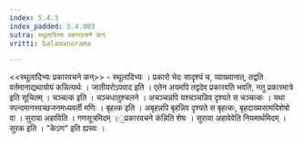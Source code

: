 ```yaml
---
index: 5.4.3
index_padded: 5.4.003
sutra: स्थूलादिभ्यः प्रकारवचने कन्
vritti: balamanorama

---
```

<<स्थूलादिभ्यः प्रकारवचने कन्>> - स्थूलादिभ्यः । प्रकारो भेदः सादृश्यं च, व्याख्यानात्, तद्वति वर्तमानाद्यथायोयं कन्नित्यर्थः । जातीयरोऽपवाद इति । एतेन अयमपि तद्वदेव प्रकारवति भवति, नतु प्रकारमात्रे इति सूचितम् । चञ्चत्क इति । चञ्चधातुश्चलने । अचञ्चन्नपि यश्चञ्चन्निव दृश्यते स चञ्चत्कः । यथा स्पन्दमानस्वच्छजनमध्यवर्ती मणिः । बृहत्क इति । अबृहन्नपि बृहन्निव दृश्यते स बृहत्कः, बृहदाख्यसामविशेषो वा । सुराया अहाविति । गणसूत्रमिदम् ।॒प्रकारवचने क॑न्निति शेषः । सुराया अहावेवेति नियमार्थमिदम् । सुरक इति । "केऽण" इति ह्यस्वः । 